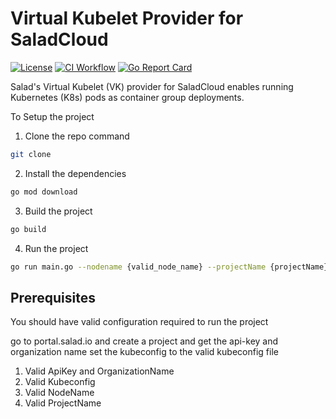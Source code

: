 # Virtual Kubelet Provider for SaladCloud

[![License](https://img.shields.io/github/license/SaladTechnologies/virtual-kubelet-saladcloud)](./LICENSE) [![CI Workflow](https://github.com/SaladTechnologies/virtual-kubelet-saladcloud/actions/workflows/ci.yml/badge.svg?branch=main&event=push)](https://github.com/SaladTechnologies/virtual-kubelet-saladcloud/actions/workflows/ci.yml) [![Go Report Card](https://goreportcard.com/badge/github.com/SaladTechnologies/virtual-kubelet-saladcloud)](https://goreportcard.com/report/github.com/SaladTechnologies/virtual-kubelet-saladcloud)

Salad's Virtual Kubelet (VK) provider for SaladCloud enables running Kubernetes (K8s) pods as container group deployments.

To Setup the project
1. Clone the repo command
```bash
git clone
```
2. Install the dependencies
```bash
go mod download
```
3. Build the project
```bash
go build
```
4. Run the project
```bash
go run main.go --nodename {valid_node_name} --projectName {projectName} --organizationName {organizationName} --api-key {api-key} --kubeconfig {kubeconfig}
```

## Prerequisites
You should have valid configuration required to run the project

go to portal.salad.io and create a project and get the api-key and organization name
set the kubeconfig to the valid kubeconfig file


1. Valid ApiKey and OrganizationName
2. Valid Kubeconfig
3. Valid NodeName
4. Valid ProjectName

